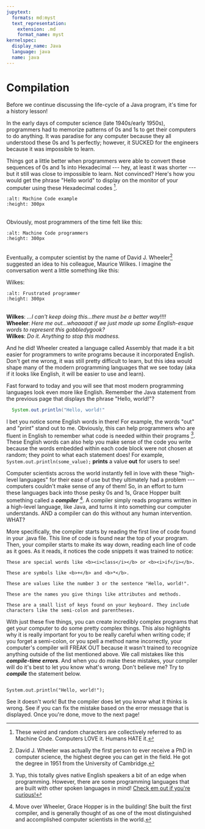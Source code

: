 ```yaml
---
jupytext:
  formats: md:myst
  text_representation:
    extension: .md
    format_name: myst
kernelspec:
  display_name: Java
  language: java
  name: java
---
```


Compilation
===========

Before we continue discussing the life-cycle of a Java program, it's time for a history lesson!

In the early days of computer science (late 1940s/early 1950s), programmers had to memorize patterns of 0s and 1s to get their computers to do anything. It was paradise for any computer because they all understood these 0s and 1s perfectly; however, it SUCKED for the engineers because it was impossible to learn.

Things got a little better when programmers were able to convert these sequences of 0s and 1s into Hexadecimal --- hey, at least it was shorter --- but it still was close to impossible to learn. Not convinced? Here's how you would get the phrase "Hello world" to display on the monitor of your computer using these Hexadecimal codes [^*].

```{image} machinecode.png
:alt: Machine Code example
:height: 300px
```
<br>Obviously, most programmers of the time felt like this:

```{image} https://thumbs.gfycat.com/WiltedCourteousAzurevase-max-1mb.gif
:alt: Machine Code programmers
:height: 300px
```
<br>Eventually, a computer scientist by the name of David J. Wheeler[^**] suggested an idea to his colleague, Maurice Wilkes. I imagine the conversation went a little something like this:

Wilkes:
```{image} https://media0.giphy.com/media/ZKZiW6GSx8eSA/200.gif
:alt: Frustrated programmer
:height: 300px
```
<br><b>Wilkes</b>: <i>...I can't keep doing this...there must be a better way!!!!</i>
<br><b>Wheeler</b>: <i>Here me out...whaaaaat if we just made up some English-esque words to represent this gobbledygook?</i>
<br><b>Wilkes</b>: <i>Do it. Anything to stop this madness.</i>

And he did! Wheeler created a language called Assembly that made it a bit easier for programmers to write programs because it incorporated English. Don't get me wrong, it was still pretty difficult to learn, but this idea would shape many of the modern programming languages that we see today (aka if it looks like English, it will be easier to use and learn).

Fast forward to today and you will see that most modern programming languages look even more like English. Remember the Java statement from the previous page that displays the phrase "Hello, world!"?

```Java
  System.out.println("Hello, world!"
```

I bet you notice some English words in there! For example, the words "out" and "print" stand out to me. Obviously, this can help programmers who are fluent in English to remember what code is needed within their programs [^***]. These English words can also help you make sense of the code you write because the words embedded within each code block were not chosen at random; they point to what each statement does! For example, `System.out.println(some_value);` <b>prints</b> a value <b>out</b> for users to see!

Computer scientists across the world instantly fell in love with these "high-level languages" for their ease of use but they ultimately had a problem --- computers couldn't make sense of any of them! So, in an effort to turn these languages back into those pesky 0s and 1s, Grace Hopper built something called a <b><i>compiler</b></i> [^****]. A compiler simply reads programs written in a high-level language, like Java, and turns it into something our computer understands. AND a compiler can do this without any human intervention. WHAT?

More specifically, the compiler starts by reading the first line of code found in your .java file. This line of code is found near the top of your program. Then, your compiler starts to make its way down, reading each line of code as it goes. As it reads, it notices the code snippets it was trained to notice:

```{admonition} Keywords
These are special words like <b><i>class</i></b> or <b><i>if</i></b>.
```
```{admonition} Operators
These are symbols like <b>+</b> and <b>*</b>.
```
```{admonition} Literals
These are values like the number 3 or the sentence "Hello, world!".
```
```{admonition} Identifiers
These are the names you give things like attributes and methods.
```
```{admonition} Special Characters
These are a small list of keys found on your keyboard. They include characters like the semi-colon and parentheses.
```

With just these five things, you can create incredibly complex programs that get your computer to do some pretty complex things. This also highlights why it is really important for you to be really careful when writing code; if you forget a semi-colon, or you spell a method name incorrectly, your computer's compiler will FREAK OUT because it wasn't trained to recognize anything outside of the list mentioned above. We call mistakes like this <b><i>compile-time errors</i></b>. And when you do make these mistakes, your compiler will do it's best to let you know what's wrong. Don't believe me? Try to <b><i>compile</i></b> the statement below.  

```{code-cell} java

System.out.println("Hello, world!");

```

See it doesn't work! But the compiler does let you know what it thinks is wrong. See if you can fix the mistake based on the error message that is displayed. Once you're done, move to the next page!

[^*]: These weird and random characters are collectively referred to as Machine Code. Computers LOVE it. Humans HATE it.
[^**]: David J. Wheeler was actually the first person to ever receive a PhD in computer science, the highest degree you can get in the field. He got the degree in 1951 from the University of Cambridge.
[^***]: Yup, this totally gives native English speakers a bit of an edge when programming. However, there are some programming languages that are built with other spoken languages in mind! <a target="_blank" href = "https://en.wikipedia.org/wiki/Non-English-based_programming_languages">Check em out if you're curious!</a>
[^****]: Move over Wheeler, Grace Hopper is in the building! She built the first compiler, and is generally thought of as one of the most distinguished and accomplished computer scientists in the world.
